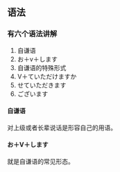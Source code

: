 ## 语法
### 有六个语法讲解
1.	自谦语
2.	お＋v＋します
3.	自谦语的特殊形式
4.	V＋ていただけますか
5.	せていただきます
6.	ございます

#### 自谦语

对上级或者长辈说话是形容自己的用语。

#### お＋V＋します

就是自谦语的常见形态。

